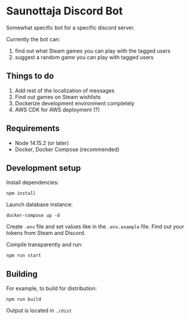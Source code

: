 # Saunottaja Discord Bot

Somewhat specific bot for a specific discord server.

Currently the bot can:

1. find out what Steam games you can play with the tagged users
2. suggest a random game you can play with tagged users

## Things to do

1. Add rest of the localization of messages
2. Find out games on Steam wishlists
3. Dockerize development environment completely
4. AWS CDK for AWS deployment (?)

## Requirements

* Node 14.15.2 (or later)
* Docker, Docker Compose (recommended)

## Development setup

Install dependencies:

    npm install

Launch database instance:

    docker-compose up -d

Create `.env` file and set values like in the `.env.example` file. Find out your tokens from Steam and Discord.

Compile transparently and run:

    npm run start

## Building

For example, to build for distribution:

    npm run build

Output is located in `./dist`
